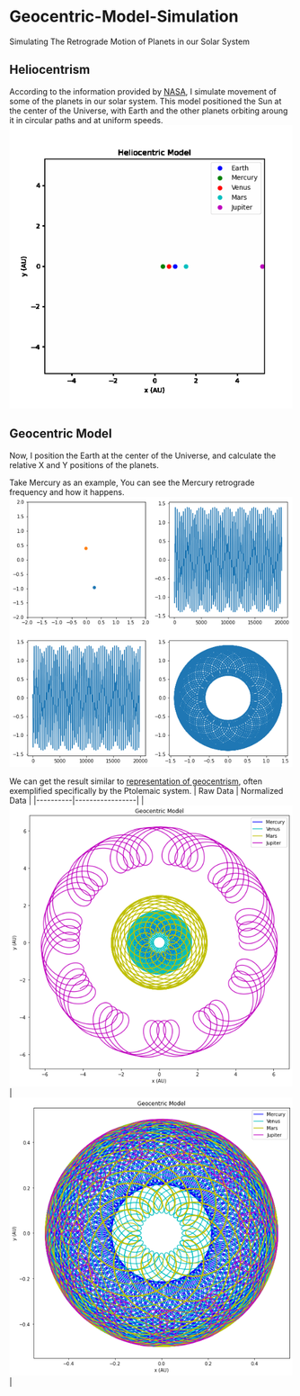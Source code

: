 # Geocentric-Model-Simulation
Simulating The Retrograde Motion of Planets in our Solar System
## Heliocentrism
According to the information provided by [NASA](https://solarsystem.nasa.gov/planets/overview/), I simulate movement of some of the planets in our solar system.
This model positioned the Sun at the center of the Universe, with Earth and the other planets orbiting aroung it in circular paths and at uniform speeds.
![](https://github.com/KelvinYang0320/Geocentric-Model-Simulation/blob/main/HeliocentricModel.gif)

## Geocentric Model
Now, I position the Earth at the center of the Universe, and calculate the relative X and Y positions of the planets.

Take Mercury as an example, You can see the Mercury retrograde frequency and how it happens.
![](https://github.com/KelvinYang0320/Geocentric-Model-Simulation/blob/main/%E4%B8%8B%E8%BC%89%20(3).png)

We can get the result similar to [representation of geocentrism](https://www.space.fm/astronomy/planetarysystems/geocentricheliocentric.html#gallery-2), often exemplified specifically by the Ptolemaic system.
| Raw Data | Normalized Data |
|----------|-----------------|
|![](https://github.com/KelvinYang0320/Geocentric-Model-Simulation/blob/main/GM2.png)|![](https://github.com/KelvinYang0320/Geocentric-Model-Simulation/blob/main/GM1.png)|

